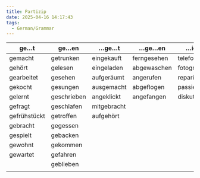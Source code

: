 ```yaml
---
title: Partizip
date: 2025-04-16 14:17:43
tags: 
  - German/Grammar
---
```


| ge…t         | ge…en       | …ge…t       | …ge…en      | …iert        | …t      |
| ------------ | ----------- | ----------- | ----------- | ------------ | ------- |
| gemacht      | getrunken   | eingekauft  | ferngesehen | telefoniert  | besucht |
| gehört       | gelesen     | eingeladen  | abgewaschen | fotografiert | erzählt |
| gearbeitet   | gesehen     | aufgeräumt  | angerufen   | repariert    |         |
| gekocht      | gesungen    | ausgemacht  | abgeflogen  | passiert     |         |
| gelernt      | geschrieben | angeklickt  | angefangen  | diskutiert   |         |
| gefragt      | geschlafen  | mitgebracht |             |              |         |
| gefrühstückt | getroffen   | aufgehört   |             |              |         |
| gebracht     | gegessen    |             |             |              |         |
| gespielt     | gebacken    |             |             |              |         |
| gewohnt      | gekommen    |             |             |              |         |
| gewartet     | gefahren    |             |             |              |         |
|              | geblieben   |             |             |              |         |
|              |             |             |             |              |         |
